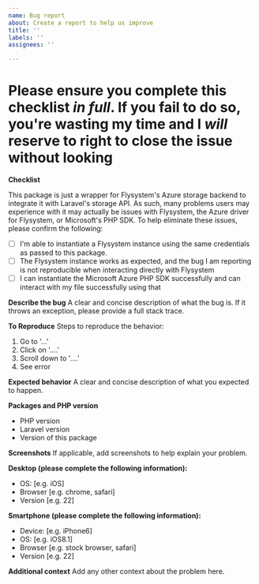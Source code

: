 ```yaml
---
name: Bug report
about: Create a report to help us improve
title: ''
labels: ''
assignees: ''

---
```


# Please ensure you complete this checklist *in full*. If you fail to do so, you're wasting my time and I *will* reserve to right to close the issue without looking

**Checklist**

This package is just a wrapper for Flysystem's Azure storage backend to integrate it with Laravel's storage API. As such, many problems users may experience with it may actually be issues with Flysystem, the Azure driver for Flysystem, or Microsoft's PHP SDK. To help eliminate these issues, please confirm the following:

- [ ] I'm able to instantiate a Flysystem instance using the same credentials as passed to this package.
- [ ] The Flysystem instance works as expected, and the bug I am reporting is not reproducible when interacting directly with Flysystem
- [ ] I can instantiate the Microsoft Azure PHP SDK successfully and can interact with my file successfully using that

**Describe the bug**
A clear and concise description of what the bug is. If it throws an exception, please provide a full stack trace.

**To Reproduce**
Steps to reproduce the behavior:
1. Go to '...'
2. Click on '....'
3. Scroll down to '....'
4. See error

**Expected behavior**
A clear and concise description of what you expected to happen.

**Packages and PHP version**
 - PHP version
 - Laravel version
 - Version of this package

**Screenshots**
If applicable, add screenshots to help explain your problem.

**Desktop (please complete the following information):**
 - OS: [e.g. iOS]
 - Browser [e.g. chrome, safari]
 - Version [e.g. 22]

**Smartphone (please complete the following information):**
 - Device: [e.g. iPhone6]
 - OS: [e.g. iOS8.1]
 - Browser [e.g. stock browser, safari]
 - Version [e.g. 22]

**Additional context**
Add any other context about the problem here.
